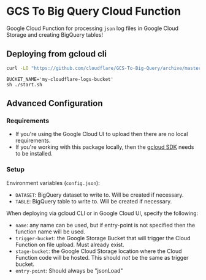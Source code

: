 # GCS To Big Query Cloud Function
Google Cloud Function for processing `json` log files in Google Cloud Storage and creating BigQuery tables!

## Deploying from gcloud cli

```bash
curl -LO "https://github.com/cloudflare/GCS-To-Big-Query/archive/master.zip" && unzip master.zip && cd GCS-To-Big-Query-master
```
```
BUCKET_NAME='my-cloudflare-logs-bucket'
sh ./start.sh
```
  
## Advanced Configuration
### Requirements
* If you're using the Google Cloud UI to upload then there are no local requirements.
* If you're working with this package locally, then the [gcloud SDK](https://cloud.google.com/sdk/downloads) needs to be installed.

### Setup
Environment variables (`config.json`):
* `DATASET`: BigQuery dataset to write to. Will be created if necessary.
* `TABLE`: BigQuery table to write to. Will be created if necessary.
   
When deploying via gcloud CLI or in Google Cloud UI, specify the following:
* `name`: any name can be used, but if entry-point is not specified then the function name will be used.
* `trigger-bucket`: the Google Storage Bucket that will trigger the Cloud Function on file upload. Must already exist.
* `stage-bucket`: the Google Cloud Storage location where the Cloud Function code will be hosted. This should *not* be the same as trigger bucket.
* `entry-point`: Should always be "jsonLoad"


<!-- 
[![Open in Cloud Shell](http://gstatic.com/cloudssh/images/open-btn.svg)]
// (https://console.cloud.google.com/cloudshell/open?git_repo=https%3A%2F%2Fgithub.com%2Fcloudflare%2FGCS-To-Big-Query%2F&page=shell) 
--!>
